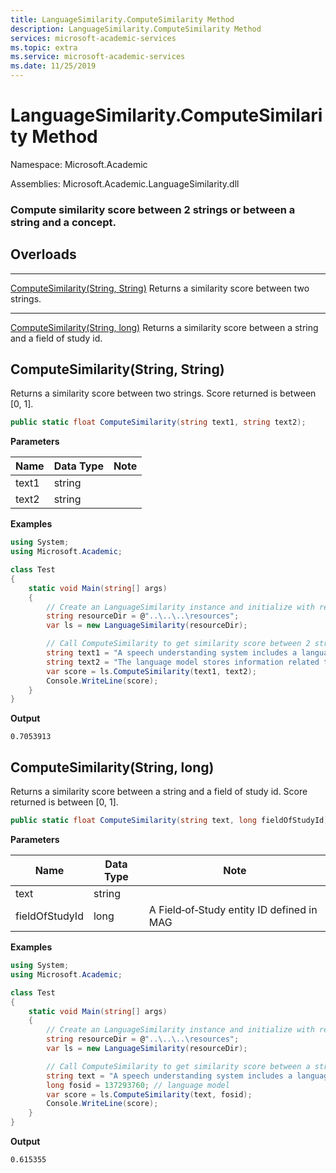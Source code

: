 ```yaml
---
title: LanguageSimilarity.ComputeSimilarity Method
description: LanguageSimilarity.ComputeSimilarity Method
services: microsoft-academic-services
ms.topic: extra
ms.service: microsoft-academic-services
ms.date: 11/25/2019
---
```

# LanguageSimilarity.ComputeSimilarity Method

Namespace: Microsoft.Academic

Assemblies: Microsoft.Academic.LanguageSimilarity.dll

### Compute similarity score between 2 strings or between a string and a concept.

## Overloads

---
[ComputeSimilarity(String, String)](#computesimilaritystring-string) Returns a similarity score between two strings.


---
[ComputeSimilarity(String, long)](#computesimilaritystring-long) Returns a similarity score between a string and a field of study id.

## ComputeSimilarity(String, String)

Returns a similarity score between two strings. Score returned is between [0, 1].

  ```C#
  public static float ComputeSimilarity(string text1, string text2);
  ```

**Parameters**

Name | Data Type | Note
--- | --- | ---
text1 | string | 
text2 | string | 

**Examples**

  ```C#
  using System;
  using Microsoft.Academic;

  class Test
  {
      static void Main(string[] args)
      {
          // Create an LanguageSimilarity instance and initialize with resources
          string resourceDir = @"..\..\..\resources";
          var ls = new LanguageSimilarity(resourceDir);

          // Call ComputeSimilarity to get similarity score between 2 strings
          string text1 = "A speech understanding system includes a language model";
          string text2 = "The language model stores information related to words and semantic information";
          var score = ls.ComputeSimilarity(text1, text2);
          Console.WriteLine(score);
      }
  }
  ```

**Output**

  ```
  0.7053913
  ```

## ComputeSimilarity(String, long)

Returns a similarity score between a string and a field of study id. Score returned is between [0, 1].

   ```C#
   public static float ComputeSimilarity(string text, long fieldOfStudyId);
   ```

**Parameters**

Name | Data Type | Note
--- | --- | ---
text | string |
fieldOfStudyId | long | A Field‑of‑Study entity ID defined in MAG

**Examples**

  ```C#
  using System;
  using Microsoft.Academic;

  class Test
  {
      static void Main(string[] args)
      {
          // Create an LanguageSimilarity instance and initialize with resources
          string resourceDir = @"..\..\..\resources";
          var ls = new LanguageSimilarity(resourceDir);

          // Call ComputeSimilarity to get similarity score between a string and a concept
          string text = "A speech understanding system includes a language model";
          long fosid = 137293760; // language model
          var score = ls.ComputeSimilarity(text, fosid);
          Console.WriteLine(score);
      }
  }
  ```

**Output**

  ```
  0.615355
  ```

